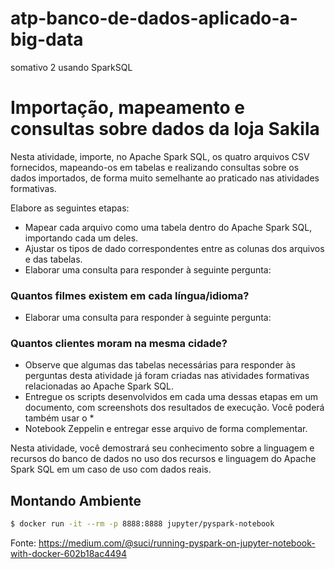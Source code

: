 # atp-banco-de-dados-aplicado-a-big-data
somativo 2 usando SparkSQL 
# Importação, mapeamento e consultas sobre dados da loja Sakila

Nesta atividade, importe, no Apache Spark SQL, os quatro arquivos CSV fornecidos, mapeando-os em tabelas e realizando consultas sobre os dados importados, de forma muito semelhante ao praticado nas atividades formativas.

Elabore as seguintes etapas:
* Mapear cada arquivo como uma tabela dentro do Apache Spark SQL, importando cada um deles.
* Ajustar os tipos de dado correspondentes entre as colunas dos arquivos e das tabelas.
* Elaborar uma consulta para responder à seguinte pergunta:


### Quantos filmes existem em cada língua/idioma?

* Elaborar uma consulta para responder à seguinte pergunta:
### Quantos clientes moram na mesma cidade?


* Observe que algumas das tabelas necessárias para responder às perguntas desta atividade já foram criadas nas atividades formativas relacionadas ao Apache Spark SQL.
* Entregue os scripts desenvolvidos em cada uma dessas etapas em um documento, com screenshots dos resultados de execução. Você poderá também usar o *
* Notebook Zeppelin e entregar esse arquivo de forma complementar.


Nesta atividade, você demostrará seu conhecimento sobre a linguagem e recursos do banco de dados no uso dos recursos e linguagem do Apache Spark SQL em um caso de uso com dados reais.


## Montando Ambiente 


``` bash
$ docker run -it --rm -p 8888:8888 jupyter/pyspark-notebook
```

Fonte: https://medium.com/@suci/running-pyspark-on-jupyter-notebook-with-docker-602b18ac4494
